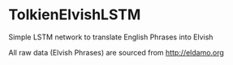 # TolkienElvishLSTM
Simple LSTM network to translate English Phrases into Elvish

All raw data (Elvish Phrases) are sourced from http://eldamo.org
